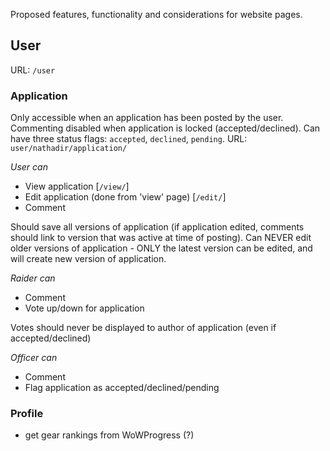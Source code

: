 Proposed features, functionality and considerations for website pages.

## User 
URL: `/user`

### Application
Only accessible when an application has been posted by the user. Commenting disabled when application is locked (accepted/declined).
Can have three status flags: `accepted`, `declined`, `pending`.
URL: `user/nathadir/application/`

*User can*
* View application [`/view/`]
* Edit application (done from 'view' page) [`/edit/`]
* Comment

Should save all versions of application (if application edited, comments should link to version that was active at time of posting).
Can NEVER edit older versions of application - ONLY the latest version can be edited, and will create new version of application.

*Raider can*
* Comment
* Vote up/down for application

Votes should never be displayed to author of application (even if accepted/declined)

*Officer can*
* Comment
* Flag application as accepted/declined/pending

### Profile

* get gear rankings from WoWProgress (?)